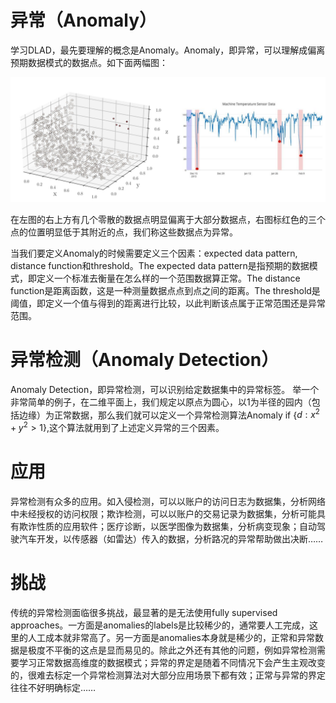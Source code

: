 # 异常（Anomaly）

学习DLAD，最先要理解的概念是Anomaly。Anomaly，即异常，可以理解成偏离预期数据模式的数据点。如下面两幅图：

![img](../images/1.1-1.png)

在左图的右上方有几个零散的数据点明显偏离于大部分数据点，右图标红色的三个点的位置明显低于其附近的点，我们称这些数据点为异常。

当我们要定义Anomaly的时候需要定义三个因素：expected data pattern, distance function和threshold。The expected data pattern是指预期的数据模式，即定义一个标准去衡量在怎么样的一个范围数据算正常。The distance function是距离函数，这是一种测量数据点点到点之间的距离。The threshold是阈值，即定义一个值与得到的距离进行比较，以此判断该点属于正常范围还是异常范围。

# 异常检测（Anomaly Detection）

Anomaly Detection，即异常检测，可以识别给定数据集中的异常标签。 举一个非常简单的例子，在二维平面上，我们规定以原点为圆心，以1为半径的园内（包括边缘）为正常数据，那么我们就可以定义一个异常检测算法Anomaly if {$d: x^{2}+y^{2}>1$},这个算法就用到了上述定义异常的三个因素。

# 应用

异常检测有众多的应用。如入侵检测，可以以账户的访问日志为数据集，分析网络中未经授权的访问权限；欺诈检测，可以以账户的交易记录为数据集，分析可能具有欺诈性质的应用软件；医疗诊断，以医学图像为数据集，分析病变现象；自动驾驶汽车开发，以传感器（如雷达）传入的数据，分析路况的异常帮助做出决断……

# 挑战

传统的异常检测面临很多挑战，最显著的是无法使用fully supervised approaches。一方面是anomalies的labels是比较稀少的，通常要人工完成，这里的人工成本就非常高了。另一方面是anomalies本身就是稀少的，正常和异常数据是极度不平衡的这点是显而易见的。除此之外还有其他的问题，例如异常检测需要学习正常数据高维度的数据模式；异常的界定是随着不同情况下会产生主观改变的，很难去标定一个异常检测算法对大部分应用场景下都有效；正常与异常的界定往往不好明确标定……

